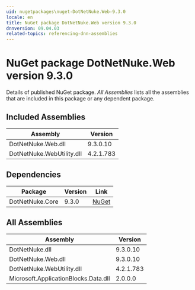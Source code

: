 ```yaml
---
uid: nugetpackages\nuget-DotNetNuke.Web-9.3.0
locale: en
title: NuGet package DotNetNuke.Web version 9.3.0
dnnversion: 09.04.03
related-topics: referencing-dnn-assemblies
---
```


# NuGet package DotNetNuke.Web version 9.3.0
Details of published NuGet package.
*All Assemblies* lists all the assemblies that are included in this package or any dependent package.

## Included Assemblies

|Assembly|Version|
|---|---|
|DotNetNuke.Web.dll|9.3.0.10|
|DotNetNuke.WebUtility.dll|4.2.1.783|

## Dependencies

|Package|Version|Link|
|---|---|---|
|DotNetNuke.Core|9.3.0|[NuGet](https://www.nuget.org/packages/DotNetNuke.Core/9.3.0)|

## All Assemblies

|Assembly|Version|
|---|---|
|DotNetNuke.dll|9.3.0.10|
|DotNetNuke.Web.dll|9.3.0.10|
|DotNetNuke.WebUtility.dll|4.2.1.783|
|Microsoft.ApplicationBlocks.Data.dll|2.0.0.0|

